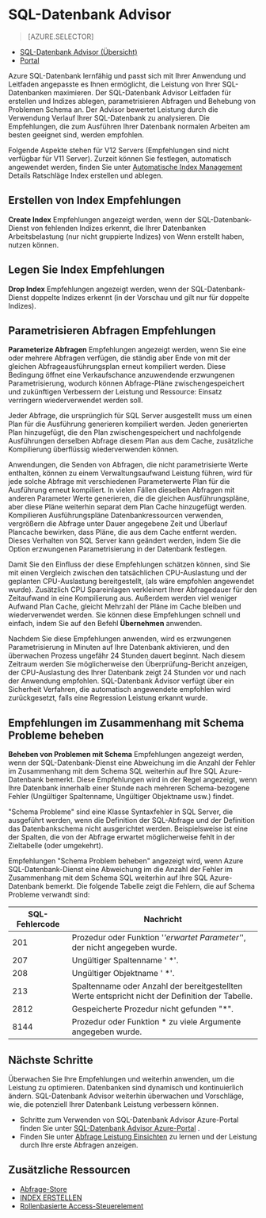 <properties 
   pageTitle="Advisor für SQL Azure-Datenbank" 
   description="Der Azure SQL-Datenbank Advisor Leitfaden für Ihre vorhandene SQL-Datenbanken, die aktuelle abfrageleistung verbessert werden kann." 
   services="sql-database" 
   documentationCenter="" 
   authors="stevestein" 
   manager="jhubbard" 
   editor="monicar"/>

<tags
   ms.service="sql-database"
   ms.devlang="na"
   ms.topic="article"
   ms.tgt_pltfrm="na"
   ms.workload="data-management" 
   ms.date="09/30/2016"
   ms.author="sstein"/>

# <a name="sql-database-advisor"></a>SQL-Datenbank Advisor

> [AZURE.SELECTOR]
- [SQL-Datenbank Advisor (Übersicht)](sql-database-advisor.md)
- [Portal](sql-database-advisor-portal.md)

Azure SQL-Datenbank lernfähig und passt sich mit Ihrer Anwendung und Leitfaden angepasste es Ihnen ermöglicht, die Leistung von Ihrer SQL-Datenbanken maximieren. Der SQL-Datenbank Advisor Leitfaden für erstellen und Indizes ablegen, parametrisieren Abfragen und Behebung von Problemen Schema an. Der Advisor bewertet Leistung durch die Verwendung Verlauf Ihrer SQL-Datenbank zu analysieren. Die Empfehlungen, die zum Ausführen Ihrer Datenbank normalen Arbeiten am besten geeignet sind, werden empfohlen. 

Folgende Aspekte stehen für V12 Servers (Empfehlungen sind nicht verfügbar für V11 Server). Zurzeit können Sie festlegen, automatisch angewendet werden, finden Sie unter [Automatische Index Management](sql-database-advisor-portal.md#enable-automatic-index-management) Details Ratschläge Index erstellen und ablegen.

## <a name="create-index-recommendations"></a>Erstellen von Index Empfehlungen 

**Create Index** Empfehlungen angezeigt werden, wenn der SQL-Datenbank-Dienst von fehlenden Indizes erkennt, die Ihrer Datenbanken Arbeitsbelastung (nur nicht gruppierte Indizes) von Wenn erstellt haben, nutzen können.

## <a name="drop-index-recommendations"></a>Legen Sie Index Empfehlungen

**Drop Index** Empfehlungen angezeigt werden, wenn der SQL-Datenbank-Dienst doppelte Indizes erkennt (in der Vorschau und gilt nur für doppelte Indizes).

## <a name="parameterize-queries-recommendations"></a>Parametrisieren Abfragen Empfehlungen

**Parameterize Abfragen** Empfehlungen angezeigt werden, wenn Sie eine oder mehrere Abfragen verfügen, die ständig aber Ende von mit der gleichen Abfrageausführungsplan erneut kompiliert werden. Diese Bedingung öffnet eine Verkaufschance anzuwendende erzwungenen Parametrisierung, wodurch können Abfrage-Pläne zwischengespeichert und zukünftigen Verbessern der Leistung und Ressource: Einsatz verringern wiederverwendet werden soll. 

Jeder Abfrage, die ursprünglich für SQL Server ausgestellt muss um einen Plan für die Ausführung generieren kompiliert werden. Jeden generierten Plan hinzugefügt, die den Plan zwischengespeichert und nachfolgende Ausführungen derselben Abfrage diesem Plan aus dem Cache, zusätzliche Kompilierung überflüssig wiederverwenden können. 

Anwendungen, die Senden von Abfragen, die nicht parametrisierte Werte enthalten, können zu einem Verwaltungsaufwand Leistung führen, wird für jede solche Abfrage mit verschiedenen Parameterwerte Plan für die Ausführung erneut kompiliert. In vielen Fällen dieselben Abfragen mit anderen Parameter Werte generieren, die die gleichen Ausführungspläne, aber diese Pläne weiterhin separat dem Plan Cache hinzugefügt werden. Kompilieren Ausführungspläne Datenbankressourcen verwenden, vergrößern die Abfrage unter Dauer angegebene Zeit und Überlauf Plancache bewirken, dass Pläne, die aus dem Cache entfernt werden. Dieses Verhalten von SQL Server kann geändert werden, indem Sie die Option erzwungenen Parametrisierung in der Datenbank festlegen. 

Damit Sie den Einfluss der diese Empfehlungen schätzen können, sind Sie mit einen Vergleich zwischen den tatsächlichen CPU-Auslastung und der geplanten CPU-Auslastung bereitgestellt, (als wäre empfohlen angewendet wurde). Zusätzlich CPU Spareinlagen verkleinert Ihrer Abfragedauer für den Zeitaufwand in eine Kompilierung aus. Außerdem werden viel weniger Aufwand Plan Cache, gleicht Mehrzahl der Pläne im Cache bleiben und wiederverwendet werden. Sie können diese Empfehlungen schnell und einfach, indem Sie auf den Befehl **Übernehmen** anwenden. 

Nachdem Sie diese Empfehlungen anwenden, wird es erzwungenen Parametrisierung in Minuten auf Ihre Datenbank aktivieren, und den überwachen Prozess ungefähr 24 Stunden dauert beginnt. Nach diesem Zeitraum werden Sie möglicherweise den Überprüfung-Bericht anzeigen, der CPU-Auslastung des Ihrer Datenbank zeigt 24 Stunden vor und nach der Anwendung empfohlen. SQL-Datenbank Advisor verfügt über ein Sicherheit Verfahren, die automatisch angewendete empfohlen wird zurückgesetzt, falls eine Regression Leistung erkannt wurde.

## <a name="fix-schema-issues-recommendations"></a>Empfehlungen im Zusammenhang mit Schema Probleme beheben

**Beheben von Problemen mit Schema** Empfehlungen angezeigt werden, wenn der SQL-Datenbank-Dienst eine Abweichung im die Anzahl der Fehler im Zusammenhang mit dem Schema SQL weiterhin auf Ihre SQL Azure-Datenbank bemerkt. Diese Empfehlungen wird in der Regel angezeigt, wenn Ihre Datenbank innerhalb einer Stunde nach mehreren Schema-bezogene Fehler (Ungültiger Spaltenname, Ungültiger Objektname usw.) findet.

"Schema Probleme" sind eine Klasse Syntaxfehler in SQL Server, die ausgeführt werden, wenn die Definition der SQL-Abfrage und der Definition das Datenbankschema nicht ausgerichtet werden. Beispielsweise ist eine der Spalten, die von der Abfrage erwartet möglicherweise fehlt in der Zieltabelle (oder umgekehrt). 

Empfehlungen "Schema Problem beheben" angezeigt wird, wenn Azure SQL-Datenbank-Dienst eine Abweichung im die Anzahl der Fehler im Zusammenhang mit dem Schema SQL weiterhin auf Ihre SQL Azure-Datenbank bemerkt. Die folgende Tabelle zeigt die Fehlern, die auf Schema Probleme verwandt sind:

|SQL-Fehlercode|Nachricht|
|--------------|-------|
|201|Prozedur oder Funktion '*'erwartet Parameter'*', der nicht angegeben wurde.|
|207|Ungültiger Spaltenname ' *'.|
|208|Ungültiger Objektname ' *'. |
|213|Spaltenname oder Anzahl der bereitgestellten Werte entspricht nicht der Definition der Tabelle. |
|2812|Gespeicherte Prozedur nicht gefunden "*". |
|8144|Prozedur oder Funktion * zu viele Argumente angegeben wurde. |

## <a name="next-steps"></a>Nächste Schritte

Überwachen Sie Ihre Empfehlungen und weiterhin anwenden, um die Leistung zu optimieren. Datenbanken sind dynamisch und kontinuierlich ändern. SQL-Datenbank Advisor weiterhin überwachen und Vorschläge, wie, die potenziell Ihrer Datenbank Leistung verbessern können. 

 - Schritte zum Verwenden von SQL-Datenbank Advisor Azure-Portal finden Sie unter [SQL-Datenbank Advisor Azure-Portal](sql-database-advisor-portal.md) .
 - Finden Sie unter [Abfrage Leistung Einsichten](sql-database-query-performance.md) zu lernen und der Leistung durch Ihre erste Abfragen anzeigen.

## <a name="additional-resources"></a>Zusätzliche Ressourcen

- [Abfrage-Store](https://msdn.microsoft.com/library/dn817826.aspx)
- [INDEX ERSTELLEN](https://msdn.microsoft.com/library/ms188783.aspx)
- [Rollenbasierte Access-Steuerelement](../active-directory/role-based-access-control-configure.md)



